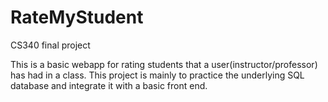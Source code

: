 # RateMyStudent
CS340 final project

This is a basic webapp for rating students that a user(instructor/professor)
has had in a class. This project is mainly to practice the underlying SQL
database and integrate it with a basic front end. 
